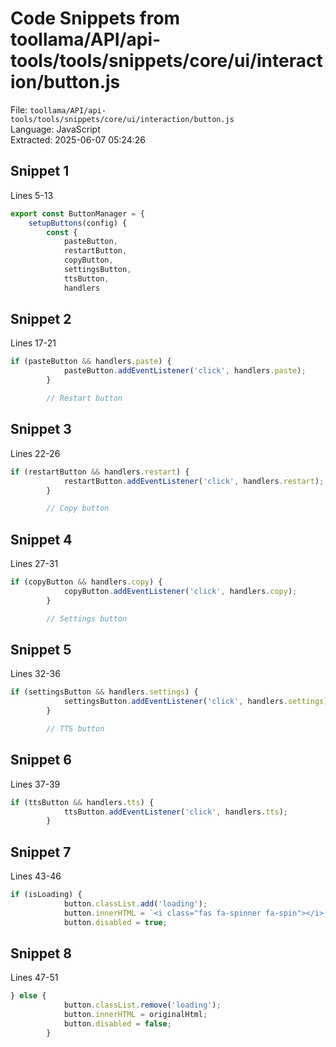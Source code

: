 # Code Snippets from toollama/API/api-tools/tools/snippets/core/ui/interaction/button.js

File: `toollama/API/api-tools/tools/snippets/core/ui/interaction/button.js`  
Language: JavaScript  
Extracted: 2025-06-07 05:24:26  

## Snippet 1
Lines 5-13

```JavaScript
export const ButtonManager = {
    setupButtons(config) {
        const {
            pasteButton,
            restartButton,
            copyButton,
            settingsButton,
            ttsButton,
            handlers
```

## Snippet 2
Lines 17-21

```JavaScript
if (pasteButton && handlers.paste) {
            pasteButton.addEventListener('click', handlers.paste);
        }

        // Restart button
```

## Snippet 3
Lines 22-26

```JavaScript
if (restartButton && handlers.restart) {
            restartButton.addEventListener('click', handlers.restart);
        }

        // Copy button
```

## Snippet 4
Lines 27-31

```JavaScript
if (copyButton && handlers.copy) {
            copyButton.addEventListener('click', handlers.copy);
        }

        // Settings button
```

## Snippet 5
Lines 32-36

```JavaScript
if (settingsButton && handlers.settings) {
            settingsButton.addEventListener('click', handlers.settings);
        }

        // TTS button
```

## Snippet 6
Lines 37-39

```JavaScript
if (ttsButton && handlers.tts) {
            ttsButton.addEventListener('click', handlers.tts);
        }
```

## Snippet 7
Lines 43-46

```JavaScript
if (isLoading) {
            button.classList.add('loading');
            button.innerHTML = `<i class="fas fa-spinner fa-spin"></i> ${loadingText}`;
            button.disabled = true;
```

## Snippet 8
Lines 47-51

```JavaScript
} else {
            button.classList.remove('loading');
            button.innerHTML = originalHtml;
            button.disabled = false;
        }
```

